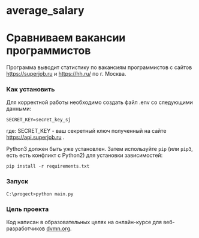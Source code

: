 # average_salary
# Сравниваем вакансии программистов

Программа выводит статистику по вакансиям программистов с сайтов https://superjob.ru и https://hh.ru/ по г. Москва.

### Как установить

Для корректной работы необходимо создать файл .env со следующими данными:
```
SECRET_KEY=secret_key_sj
```
где:
 SECRET_KEY - ваш секретный ключ полученный на сайте https://api.superjob.ru .

Python3 должен быть уже установлен. 
Затем используйте `pip` (или `pip3`, есть есть конфликт с Python2) для установки зависимостей:
```
pip install -r requirements.txt
```

### Запуск

```
C:\progect>python main.py
```

### Цель проекта

Код написан в образовательных целях на онлайн-курсе для веб-разработчиков [dvmn.org](https://dvmn.org/).